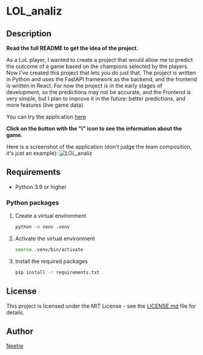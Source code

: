 # LOL_analiz

## Description

**Read the full README to get the idea of the project.**

As a LoL player, I wanted to create a project that would allow me to predict the outcome of a game based on the champions selected by the players.
Now I've created this project that lets you do just that.
The project is written in Python and uses the FastAPI framework as the backend, and the frontend is written in React.
For now the project is in the early stages of development, so the predictions may not be accurate, and the Frontend is very simple, but I plan to improve it in the future: better predictions, and more features (live game data).

You can try the application [here](http://lol.figliolo.it)

**Click on the button with the "i" icon to see the information about the game.**

Here is a screenshot of the application (don't judge the team composition, it's just an example):
![LOL_analiz](https://cloud-1hp35asj9-hack-club-bot.vercel.app/0image.png)

## Requirements

- Python 3.9 or higher

### Python packages

1. Create a virtual environment

    ```bash
    python -m venv .venv
    ```

2. Activate the virtual environment

    ```bash
    source .venv/bin/activate
    ```

3. Install the required packages

    ```bash
    pip install -r requirements.txt
    ```

## License

This project is licensed under the MIT License - see the [LICENSE.md](LICENSE.md) file for details.

## Author

[Neetre](https://github.com/Neetre)
